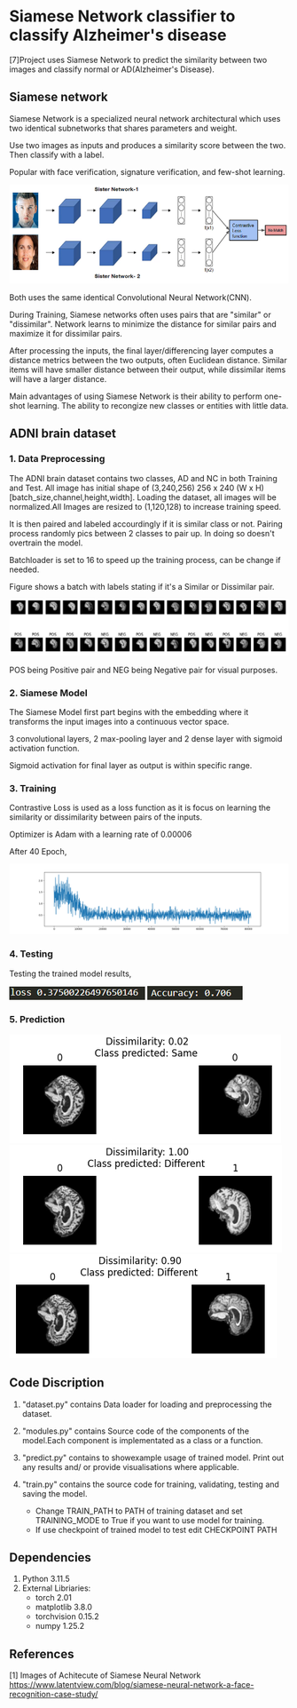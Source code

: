 # Siamese Network classifier to classify Alzheimer's disease

[7]Project uses Siamese Network to predict the similarity between two images and classify normal or AD(Alzheimer's Disease).

## Siamese network

Siamese Network is a specialized neural network architectural which uses two identical subnetworks that shares parameters and weight.

Use two images as inputs and produces a similarity score between the two. Then classify with a label.

Popular with face verification, signature verification, and few-shot learning.

![SiameseNetwork_Example](Images/Siamese_Network.png)

Both uses the same identical Convolutional Neural Network(CNN). 

During Training, Siamese networks often uses pairs that are "similar" or "dissimilar". Network learns to minimize the distance for similar pairs and maximize it for dissimilar pairs.

After processing the inputs, the final layer/differencing layer computes a distance metrics between the two outputs, often Euclidean distance. Similar items will have smaller distance between their output, while dissimilar items will have a larger distance.

Main advantages of using Siamese Network is their ability to perform one-shot learning. The ability to recongize new classes or entities with little data.

## ADNI brain dataset

### 1. Data Preprocessing

The ADNI brain dataset contains two classes, AD and NC in both Training and Test. All image has initial shape of (3,240,256) 256 x 240 (W x H) [batch_size,channel,height,width]. Loading the dataset, all images will be normalized.All Images are resized to (1,120,128) to increase training speed.

It is then paired and labeled accourdingly if it is similar class or not. Pairing process randomly pics between 2 classes to pair up. In doing so doesn't overtrain the model.

Batchloader is set to 16 to speed up the training process, can be change if needed.

Figure shows a batch with labels stating if it's a Similar or Dissimilar pair.

![visualise_pair](Images/visualise_batch.png)

POS being Positive pair and NEG being Negative pair for visual purposes.

### 2. Siamese Model

The Siamese Model first part begins with the embedding where it transforms the input images into a continuous vector space.

3 convolutional layers, 2 max-pooling layer and 2 dense layer with sigmoid activation function. 

Sigmoid activation for final layer as output is within specific range.




### 3. Training

Contrastive Loss is used as a loss function as it is focus on learning the similarity or dissimilarity between pairs of the inputs.

Optimizer is Adam with a learning rate of 0.00006

After 40 Epoch,

![iteration_loss](Images/Iteration%20loss.png)


### 4. Testing

Testing the trained model results,

![loss](Images/Loss.png)
![accuracy](Images/Accuracy.png)

### 5. Prediction


![predicton1](Images/prediction/test1g.png) ![prediction2](Images/prediction/test2g.png) ![prediction3](Images/prediction/test3g.png)



## Code Discription
1. "dataset.py" contains Data loader for loading and preprocessing the dataset.
   
2. "modules.py" contains Source code of the components of the model.Each component is implementated as a class or a function.
   
3. "predict.py" contains to showexample usage of trained model. Print out any results and/ or provide visualisations where applicable.

4. "train.py" contains the source code for training, validating, testing and saving the model.
    - Change TRAIN_PATH to PATH of training dataset and set TRAINING_MODE to True if you want to use model for training.
    - If use checkpoint of trained model to test edit CHECKPOINT PATH



## **Dependencies**
1. Python 3.11.5
2. External Libriaries:
    - torch 2.01
    - matplotlib 3.8.0
    - torchvision 0.15.2
    - numpy 1.25.2


## References
[1] Images of Achitecute of Siamese Neural Network https://www.latentview.com/blog/siamese-neural-network-a-face-recognition-case-study/